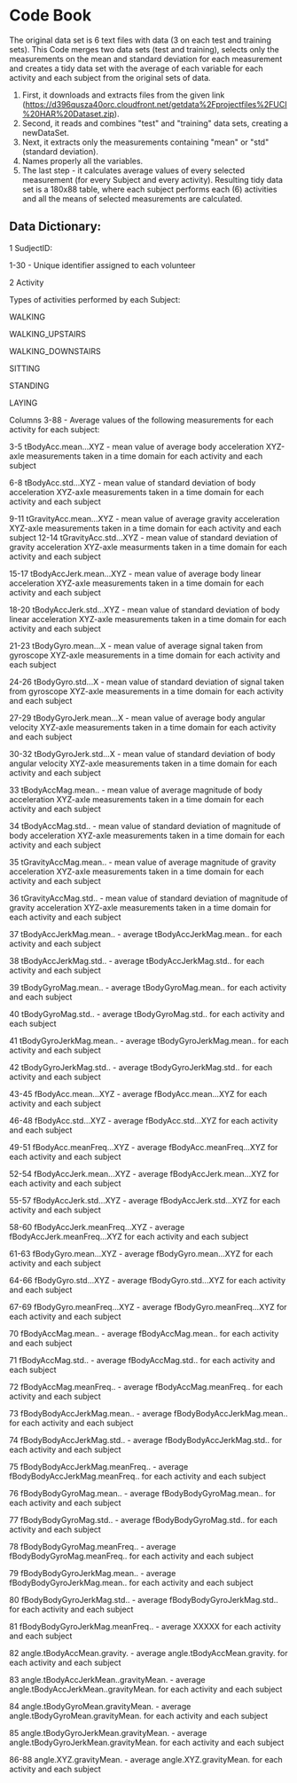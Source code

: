 # Code Book

The original data set is 6 text files with data (3 on each test and training sets).
This Code merges two data sets (test and training), selects only the measurements on the mean and standard deviation for each measurement and creates a tidy data set with the average of each
variable for each activity and each subject from the original sets of data. 
1. First, it downloads and extracts files from the given link (https://d396qusza40orc.cloudfront.net/getdata%2Fprojectfiles%2FUCI%20HAR%20Dataset.zip).
2. Second, it reads and combines "test" and "training" data sets, creating a newDataSet.
3. Next, it extracts only the measurements containing "mean" or "std" (standard deviation).
4. Names properly all the variables.
5. The last step - it calculates average values of every selected measurement (for every Subject and every activity). 
Resulting tidy data set is a 180x88 table, where each subject performs each (6) activities and all the means of selected measurements are calculated.

## Data Dictionary:

1 SudjectID:

1-30 - Unique identifier assigned to each volunteer

2 Activity

Types of activities performed by each Subject:
	
WALKING

WALKING_UPSTAIRS

WALKING_DOWNSTAIRS

SITTING

STANDING

LAYING


Columns 3-88 - Average values of the following measurements for each activity for each subject:

3-5 tBodyAcc.mean...XYZ - mean value of average body acceleration XYZ-axle measurements taken in a time domain for each activity and each subject

6-8 tBodyAcc.std...XYZ - mean value of standard deviation of body acceleration XYZ-axle measurements taken in a time domain for each activity and each subject

9-11 tGravityAcc.mean...XYZ - mean value of average gravity acceleration XYZ-axle measurements taken in a time domain for each activity and each subject
12-14 tGravityAcc.std...XYZ - mean value of standard deviation of gravity acceleration XYZ-axle measurments taken in a time domain for each activity and each subject

15-17 tBodyAccJerk.mean...XYZ - mean value of average body linear acceleration XYZ-axle measurements taken in a time domain for each activity and each subject

18-20 tBodyAccJerk.std...XYZ - mean value of standard deviation of body linear acceleration XYZ-axle measurements taken in a time domain for each activity and each subject

21-23 tBodyGyro.mean...X - mean value of average signal taken from gyroscope XYZ-axle measurements in a time domain for each activity and each subject

24-26 tBodyGyro.std...X - mean value of standard deviation of signal taken from gyroscope XYZ-axle measurements in a time domain for each activity and each subject

27-29 tBodyGyroJerk.mean...X - mean value of average body angular velocity XYZ-axle measurements taken in a time domain for each activity and each subject

30-32 tBodyGyroJerk.std...X - mean value of standard deviation of body angular velocity XYZ-axle measurements taken in a time domain for each activity and each subject

33 tBodyAccMag.mean.. - mean value of average magnitude of body acceleration XYZ-axle measurements taken in a time domain for each activity and each subject

34 tBodyAccMag.std.. - mean value of standard deviation of magnitude of body acceleration XYZ-axle measurements taken in a time domain for each activity and each subject

35 tGravityAccMag.mean.. - mean value of average magnitude of gravity acceleration XYZ-axle measurements taken in a time domain for each activity and each subject

36 tGravityAccMag.std.. - mean value of standard deviation of magnitude of gravity acceleration XYZ-axle measurements taken in a time domain for each activity and each subject

37 tBodyAccJerkMag.mean.. - average tBodyAccJerkMag.mean.. for each activity and each subject

38 tBodyAccJerkMag.std.. - average tBodyAccJerkMag.std.. for each activity and each subject

39 tBodyGyroMag.mean.. - average tBodyGyroMag.mean.. for each activity and each subject

40 tBodyGyroMag.std.. - average tBodyGyroMag.std.. for each activity and each subject

41 tBodyGyroJerkMag.mean.. - average tBodyGyroJerkMag.mean.. for each activity and each subject

42 tBodyGyroJerkMag.std.. - average tBodyGyroJerkMag.std.. for each activity and each subject

43-45 fBodyAcc.mean...XYZ - average fBodyAcc.mean...XYZ for each activity and each subject

46-48 fBodyAcc.std...XYZ - average fBodyAcc.std...XYZ for each activity and each subject

49-51 fBodyAcc.meanFreq...XYZ - average fBodyAcc.meanFreq...XYZ for each activity and each subject

52-54 fBodyAccJerk.mean...XYZ - average fBodyAccJerk.mean...XYZ for each activity and each subject

55-57 fBodyAccJerk.std...XYZ - average fBodyAccJerk.std...XYZ for each activity and each subject

58-60 fBodyAccJerk.meanFreq...XYZ - average fBodyAccJerk.meanFreq...XYZ for each activity and each subject

61-63 fBodyGyro.mean...XYZ - average fBodyGyro.mean...XYZ for each activity and each subject

64-66 fBodyGyro.std...XYZ - average fBodyGyro.std...XYZ for each activity and each subject

67-69 fBodyGyro.meanFreq...XYZ - average fBodyGyro.meanFreq...XYZ for each activity and each subject

70 fBodyAccMag.mean.. - average fBodyAccMag.mean.. for each activity and each subject

71 fBodyAccMag.std.. - average fBodyAccMag.std.. for each activity and each subject

72 fBodyAccMag.meanFreq.. - average fBodyAccMag.meanFreq.. for each activity and each subject

73 fBodyBodyAccJerkMag.mean.. - average fBodyBodyAccJerkMag.mean.. for each activity and each subject

74 fBodyBodyAccJerkMag.std.. - average fBodyBodyAccJerkMag.std.. for each activity and each subject

75 fBodyBodyAccJerkMag.meanFreq.. - average fBodyBodyAccJerkMag.meanFreq.. for each activity and each subject

76 fBodyBodyGyroMag.mean.. - average fBodyBodyGyroMag.mean.. for each activity and each subject

77 fBodyBodyGyroMag.std.. - average fBodyBodyGyroMag.std.. for each activity and each subject

78 fBodyBodyGyroMag.meanFreq.. - average fBodyBodyGyroMag.meanFreq.. for each activity and each subject

79 fBodyBodyGyroJerkMag.mean.. - average fBodyBodyGyroJerkMag.mean.. for each activity and each subject

80 fBodyBodyGyroJerkMag.std.. - average fBodyBodyGyroJerkMag.std.. for each activity and each subject

81 fBodyBodyGyroJerkMag.meanFreq.. - average XXXXX for each activity and each subject

82 angle.tBodyAccMean.gravity. - average angle.tBodyAccMean.gravity. for each activity and each subject

83 angle.tBodyAccJerkMean..gravityMean. - average angle.tBodyAccJerkMean..gravityMean. for each activity and each subject

84 angle.tBodyGyroMean.gravityMean. - average angle.tBodyGyroMean.gravityMean. for each activity and each subject

85 angle.tBodyGyroJerkMean.gravityMean. - average angle.tBodyGyroJerkMean.gravityMean. for each activity and each subject

86-88 angle.XYZ.gravityMean. - average angle.XYZ.gravityMean. for each activity and each subject

